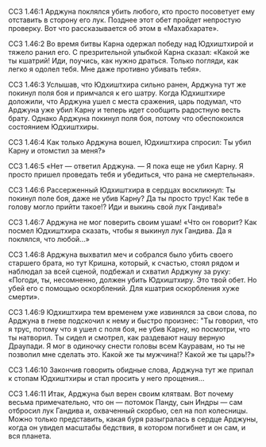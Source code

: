 ССЗ 1.46:1	Арджуна поклялся убить любого, кто просто посоветует ему отставить в сторону его лук. Позднее этот обет пройдет непростую проверку. Вот что рассказывается об этом в «Махабхарате».

ССЗ 1.46:2	Во время битвы Карна одержал победу над Юдхиштхирой и тяжело ранил его. С презрительной улыбкой Карна сказал: «Какой же ты кшатрий! Иди, поучись, как нужно драться. Только погляди, как легко я одолел тебя. Мне даже противно убивать тебя».

ССЗ 1.46:3	Услышав, что Юдхиштхира сильно ранен, Арджуна тут же покинул поля боя и примчался к его шатру. Когда Юдхиштхире доложили, что Арджуна ушел с места сражения, царь подумал, что Арджуна уже убил Карну и теперь идет сообщить радостную весть брату. Однако Арджуна покинул поля боя, потому что обеспокоился состоянием Юдхиштхиры.

ССЗ 1.46:4	Как только Арджуна вошел, Юдхиштхира спросил: Ты убил Карну и отомстил за меня?»

ССЗ 1.46:5	«Нет — ответил Арджуна. — Я пока еще не убил Карну. Я просто пришел проведать тебя и убедиться, что рана не смертельная».

ССЗ 1.46:6	Рассерженный Юдхиштхира в сердцах воскликнул: Ты покинул поле боя, даже не убив Карну? Да ты просто трус! Как тебе в голову могло прийти такое!? Иди и выкинь свой лук Гандива!»

ССЗ 1.46:7	Арджуна не мог поверить своим ушам! «Что он говорит? Как посмел Юдхиштхира сказать, чтобы я выкинул лук Гандива. Да я поклялся, что любой...»

ССЗ 1.46:8	Арджуна выхватил меч и собрался было убить своего старшего брата, но тут Кришна, который, к счастью, стоял рядом и наблюдал за всей сценой, подбежал и схватил Арджуну за руку: «Погоди, ты, несомненно, должен убить Юдхиштхиру. Это твой обет. Но убей его с помощью оскорблений. Для кшатрия оскорбления хуже смерти».

ССЗ 1.46:9	Юдхиштхира тем временем уже извинялся за свои слова, по Арджуна в гневе подскочил к нему и быстро произнес: "Ты говорил, что я трус, потому что я ушел с поля боя, не убив Карну, но посмотри, что ты натворил. Ты сидел и смотрел, как раздевают нашу верную Драупади. Я мог в одиночку снести головы всем Кауравам, но ты не позволил мне сделать это. Какой же ты мужчина!? Какой же ты царь!?»

ССЗ 1.46:10	Закончив говорить обидные слова, Арджуна тут же припал к стопам Юдхиштхиры и стал просить у него прощения...

ССЗ 1.46:11	Итак, Арджуна был верен своим клятвам. Вот почему весьма примечательно, что он — потомок Панду, сын Индры — сам отбросил лук Гандива и, охваченный скорбью, сел на пол колесницы. Можно только представить, какая буря разыгралась в сердце Арджуны, когда он увидел масштабы бедствия, в котором погибнет и он сам, и вся планета.